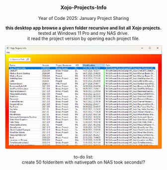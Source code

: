 <h3 align="center">Xojo-Projects-Info</h3>

<p align="center">
Year of Code 2025: January Project Sharing
</p>

<p align="center">
<b>this desktop app browse a given folder recursive and list all Xojo projects.</b><br>
tested at Windows 11 Pro and my NAS drive.<br>
it read the project version by opening each project file.<br>
</p>

<p align="center">
  <img src="Screenshot/Screenshot 2025-01-17 194809.png" alt="Titelbild">
</p>

<p align="center">to-do list:<br>
  create 50 folderitem with nativepath on NAS took seconds!?
</p>
